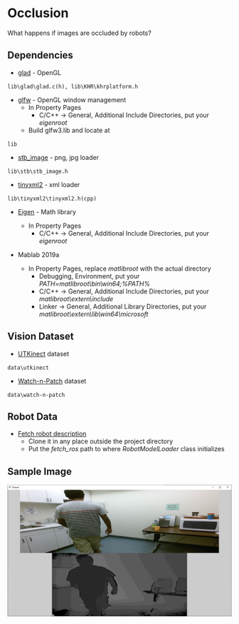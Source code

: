 # Occlusion
What happens if images are occluded by robots?

## Dependencies

* [glad](https://glad.dav1d.de/) - OpenGL
```
lib\glad\glad.c(h), lib\KHR\khrplatform.h
```

* [glfw](https://www.glfw.org/) - OpenGL window management
  * In Property Pages
    * C/C++ -> General, Additional Include Directories, put your *eigenroot*
  * Build glfw3.lib and locate at
```
lib
```

* [stb_image](https://github.com/nothings/stb/blob/master/stb_image.h) - png, jpg loader
```
lib\stb\stb_image.h
```

* [tinyxml2](http://www.grinninglizard.com/tinyxml2/index.html) - xml loader
```
lib\tinyxml2\tinyxml2.h(cpp)
```

* [Eigen](http://eigen.tuxfamily.org/index.php?title=Main_Page) - Math library
  * In Property Pages
    * C/C++ -> General, Additional Include Directories, put your *eigenroot*

* Mablab 2019a
  * In Property Pages, replace *matlibroot* with the actual directory
    * Debugging, Environment, put your *PATH=matlibroot\bin\win64;%PATH%*
    * C/C++ -> General, Additional Include Directories, put your *matlibroot\extern\include*
    * Linker -> General, Additional Library Directories, put your *matlibroot\extern\lib\win64\microsoft*

## Vision Dataset

* [UTKinect](http://cvrc.ece.utexas.edu/KinectDatasets/HOJ3D.html) dataset
```
data\utkinect
```

* [Watch-n-Patch](http://watchnpatch.cs.cornell.edu/) dataset
```
data\watch-n-patch
```

## Robot Data

* [Fetch robot description](https://github.com/fetchrobotics/fetch_ros/tree/indigo-devel)
  * Clone it in any place outside the project directory
  * Put the *fetch_ros* path to where *RobotModelLoader* class initializes

## Sample Image

![](figs/wnp_dataset_sample.png)

